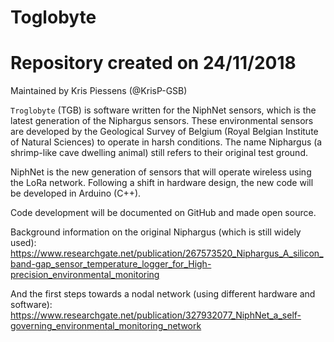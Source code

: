 # Toglobyte
# Repository created on 24/11/2018

Maintained by Kris Piessens (@KrisP-GSB)

`Troglobyte` (TGB) is software written for the NiphNet sensors, which is the latest generation of the Niphargus sensors. These environmental sensors are developed by the Geological Survey of Belgium (Royal Belgian Institute of Natural Sciences) to operate in harsh conditions. The name Niphargus (a shrimp-like cave dwelling animal) still refers to their original test ground. 

NiphNet is the new generation of sensors that will operate wireless using the LoRa network. Following a shift in hardware design, the new code will be developed in Arduino (C++). 

Code development will be documented on GitHub and made open source. 

Background information on the original Niphargus (which is still widely used): 
https://www.researchgate.net/publication/267573520_Niphargus_A_silicon_band-gap_sensor_temperature_logger_for_High-precision_environmental_monitoring

And the first steps towards a nodal network (using different hardware and software): 
https://www.researchgate.net/publication/327932077_NiphNet_a_self-governing_environmental_monitoring_network
